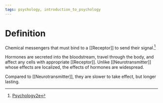 ```yaml
---
tags: psychology, introduction_to_psychology
---
```


# Definition

Chemical messengers that must bind to a [[Receptor]] to send their signal.[^1]

Hormones are secreted into the bloodstream, travel through the body, and affect any cells with appropriate [[Receptor]]. Unlike [[Neurotransmitter]] whose effects are localized, the effects of hormones are widespread.

Compared to [[Neurotransmitter]], they are slower to take effect, but longer lasting.

[^1]: [Psychology2e](zotero://open-pdf/library/items/SSTBV7L5?page=109)